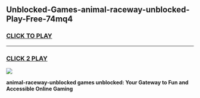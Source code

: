 
## Unblocked-Games-animal-raceway-unblocked-Play-Free-74mq4
<h3>
<a href="https://premium76.site?title=animal-raceway-unblocked&ref=12A">CLICK TO PLAY</a></h3>
<hr>

<h3>
<a href="https://premium76.site?title=animal-raceway-unblocked&ref=12A">CLICK 2 PLAY</a>
  
</h3>

<a href="https://premium76.site?title=animal-raceway-unblocked&ref=12A"><img src="https://clearcache.store/games.png"></a>


**animal-raceway-unblocked games unblocked: Your Gateway to Fun and Accessible Online Gaming**
